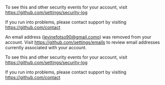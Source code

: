 To see this and other security events for your account, visit https://github.com/settings/security-log

If you run into problems, please contact support by visiting https://github.com/contact

An email address (levinefotso90@gmail.como) was removed from your account. Visit https://github.com/settings/emails to review email addresses currently associated with your account.

To see this and other security events for your account, visit https://github.com/settings/security-log

If you run into problems, please contact support by visiting https://github.com/contact

